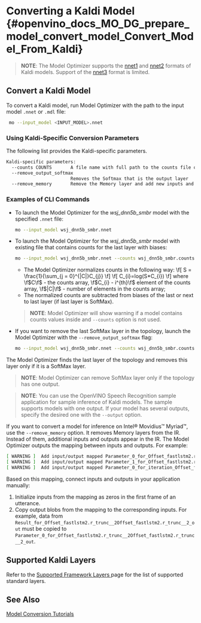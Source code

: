 # Converting a Kaldi Model {#openvino_docs_MO_DG_prepare_model_convert_model_Convert_Model_From_Kaldi}

> **NOTE**: The Model Optimizer supports the [nnet1](http://kaldi-asr.org/doc/dnn1.html) and [nnet2](http://kaldi-asr.org/doc/dnn2.html) formats of Kaldi models. Support of the [nnet3](http://kaldi-asr.org/doc/dnn3.html) format is limited.

## Convert a Kaldi Model <a name="Convert_From_Kaldi"></a>
To convert a Kaldi model, run Model Optimizer with the path to the input model `.nnet` or `.mdl` file:

```sh
 mo --input_model <INPUT_MODEL>.nnet
```

### Using Kaldi-Specific Conversion Parameters <a name="kaldi_specific_conversion_params"></a>

The following list provides the Kaldi-specific parameters.

```sh
Kaldi-specific parameters:
  --counts COUNTS       A file name with full path to the counts file or empty string to utilize count values from the model file
  --remove_output_softmax
                        Removes the Softmax that is the output layer
  --remove_memory       Remove the Memory layer and add new inputs and outputs instead
```

### Examples of CLI Commands

* To launch the Model Optimizer for the *wsj_dnn5b_smbr* model with the specified `.nnet` file:
   ```sh
   mo --input_model wsj_dnn5b_smbr.nnet
   ```

* To launch the Model Optimizer for the *wsj_dnn5b_smbr* model with existing file that contains counts for the last layer with biases:
   ```sh
   mo --input_model wsj_dnn5b_smbr.nnet --counts wsj_dnn5b_smbr.counts
   ```

  * The Model Optimizer normalizes сounts in the following way:
	\f[
	S = \frac{1}{\sum_{j = 0}^{|C|}C_{j}}
	\f]
	\f[
	C_{i}=log(S*C_{i})
	\f]
	where \f$C\f$ - the counts array, \f$C_{i} - i^{th}\f$ element of the counts array,
	\f$|C|\f$ - number of elements in the counts array;
  * The normalized counts are subtracted from biases of the last or next to last layer (if last layer is SoftMax).

  > **NOTE**: Model Optimizer will show warning if a model contains counts values inside and `--counts` option is not used.

* If you want to remove the last SoftMax layer in the topology, launch the Model Optimizer with the
`--remove_output_softmax` flag:
   ```sh
   mo --input_model wsj_dnn5b_smbr.nnet --counts wsj_dnn5b_smbr.counts --remove_output_softmax
   ```

The Model Optimizer finds the last layer of the topology and removes this layer only if it is a SoftMax layer.

  > **NOTE**: Model Optimizer can remove SoftMax layer only if the topology has one output.

  > **NOTE**: You can use the OpenVINO Speech Recognition sample application for sample inference of Kaldi models. The sample supports models with one output. If your model has several outputs, specify the desired one with the `--output` option.

 If you want to convert a model for inference on Intel® Movidius™ Myriad™, use the `--remove_memory` option.
It removes Memory layers from the IR. Instead of them, additional inputs and outputs appear in the IR.
The Model Optimizer outputs the mapping between inputs and outputs. For example:
```sh
[ WARNING ]  Add input/output mapped Parameter_0_for_Offset_fastlstm2.r_trunc__2Offset_fastlstm2.r_trunc__2_out -> Result_for_Offset_fastlstm2.r_trunc__2Offset_fastlstm2.r_trunc__2_out
[ WARNING ]  Add input/output mapped Parameter_1_for_Offset_fastlstm2.r_trunc__2Offset_fastlstm2.r_trunc__2_out -> Result_for_Offset_fastlstm2.r_trunc__2Offset_fastlstm2.r_trunc__2_out
[ WARNING ]  Add input/output mapped Parameter_0_for_iteration_Offset_fastlstm3.c_trunc__3390 -> Result_for_iteration_Offset_fastlstm3.c_trunc__3390
```
 Based on this mapping, connect inputs and outputs in your application manually:

1. Initialize inputs from the mapping as zeros in the first frame of an utterance.
2. Copy output blobs from the mapping to the corresponding inputs. For example, data from `Result_for_Offset_fastlstm2.r_trunc__2Offset_fastlstm2.r_trunc__2_out`
must be copied to `Parameter_0_for_Offset_fastlstm2.r_trunc__2Offset_fastlstm2.r_trunc__2_out`.

## Supported Kaldi Layers
Refer to the [Supported Framework Layers ](../Supported_Frameworks_Layers.md) page for the list of supported standard layers.

## See Also
[Model Conversion Tutorials](Convert_Model_Tutorials.md)
